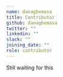 ```yaml
---
name: danagbemava
title: Contributor
github: danagbemava
twitter: ""
linkedin: ""
slack: ""
joining_date: ""
role: contributor
---
```


Still waiting for this

